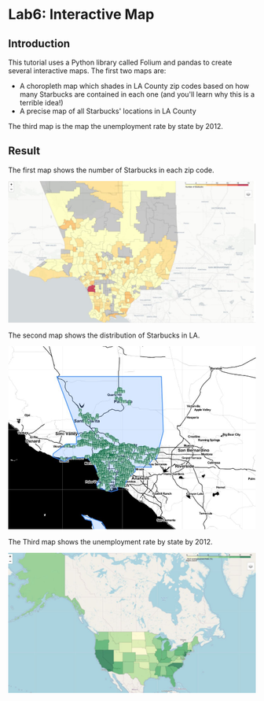 # Lab6: Interactive Map
## Introduction

This tutorial uses a Python library called Folium and pandas to create several interactive maps. The first two maps are:
* A choropleth map which shades in LA County zip codes based on how many Starbucks are contained in each one (and you'll learn why this is a terrible idea!)
* A precise map of all Starbucks' locations in LA County

The third map is the map the unemployment rate by state by 2012.

## Result
The first map shows the number of Starbucks in each zip code.

![](images/zip_starbuck_LA.JPG)

The second map shows the distribution of Starbucks in LA.

![](images/distribution_starbuck_LA.JPG)

The Third map shows the unemployment rate by state by 2012.

![](images/unemployment_US.JPG)
